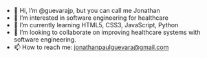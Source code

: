 - 👋 Hi, I’m @guevarajp, but you can call me Jonathan
- 👀 I’m interested in software engineering for healthcare
- 🌱 I’m currently learning HTML5, CSS3, JavaScript, Python
- 💞️ I’m looking to collaborate on improving healthcare systems with software engineering.
- 📫 How to reach me: jonathanpaulguevara@gmail.com

<!---
guevarajp/guevarajp is a ✨ special ✨ repository because its `README.md` (this file) appears on your GitHub profile.
You can click the Preview link to take a look at your changes.
--->
